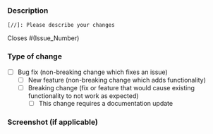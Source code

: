 ### Description

```
[//]: Please describe your changes
```

Closes #(Issue_Number)

### Type of change

- [ ] Bug fix (non-breaking change which fixes an issue)
  - [ ] New feature (non-breaking change which adds functionality)
  - [ ] Breaking change (fix or feature that would cause existing functionality to not work as expected)
    - [ ] This change requires a documentation update

### Screenshot (if applicable)
